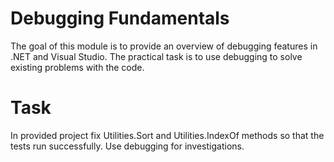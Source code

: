 # Debugging Fundamentals

The goal of this module is to provide an overview of debugging features in .NET and Visual Studio. The practical task is to use debugging to solve existing problems with the code.

# Task

In provided project fix Utilities.Sort and Utilities.IndexOf methods so that the tests run successfully. Use debugging for investigations.
